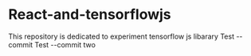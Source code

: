 # React-and-tensorflowjs

This repository is dedicated to experiment tensorflow js libarary
Test --commit 
Test --commit two